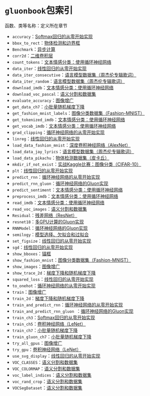 # `gluonbook`包索引


函数、类等名称：定义所在章节
* `accuracy`：[Softmax回归的从零开始实现](../chapter_deep-learning-basics/softmax-regression-scratch.md)
* `bbox_to_rect`：[物体检测和边界框](../chapter_computer-vision/bounding-box.md)
* `Benchmark`：[异步计算](../chapter_computational-performance/async-computation.md)
* `corr2d`：[二维卷积层](../chapter_convolutional-neural-networks/conv-layer.md)
* `count_tokens`：[文本情感分类：使用循环神经网络](../chapter_natural-language-processing/sentiment-analysis-rnn.md)
* `data_iter`：[线性回归的从零开始实现](../chapter_deep-learning-basics/linear-regression-scratch.md)
* `data_iter_consecutive`：[语言模型数据集（周杰伦专辑歌词）](../chapter_recurrent-neural-networks/lang-model-dataset.md)
* `data_iter_random`：[语言模型数据集（周杰伦专辑歌词）](../chapter_recurrent-neural-networks/lang-model-dataset.md)
* `download_imdb`：[文本情感分类：使用循环神经网络](../chapter_natural-language-processing/sentiment-analysis-rnn.md)
* `download_voc_pascal`：[语义分割和数据集](../chapter_computer-vision/semantic-segmentation-and-dataset.md)
* `evaluate_accuracy`：[图像增广](../chapter_computer-vision/image-augmentation.md)
* `get_data_ch7`：[小批量随机梯度下降](../chapter_optimization/minibatch-sgd.md)
* `get_fashion_mnist_labels`：[图像分类数据集（Fashion-MNIST）](../chapter_deep-learning-basics/fashion-mnist.md)
* `get_tokenized_imdb`：[文本情感分类：使用循环神经网络](../chapter_natural-language-processing/sentiment-analysis-rnn.md)
* `get_vocab_imdb`：[文本情感分类：使用循环神经网络](../chapter_natural-language-processing/sentiment-analysis-rnn.md)
* `grad_clipping`：[循环神经网络的从零开始实现](../chapter_recurrent-neural-networks/rnn-scratch.md)
* `linreg`：[线性回归的从零开始实现](../chapter_deep-learning-basics/linear-regression-scratch.md)
* `load_data_fashion_mnist`：[深度卷积神经网络（AlexNet）](../chapter_convolutional-neural-networks/alexnet.md)
* `load_data_jay_lyrics`：[语言模型数据集（周杰伦专辑歌词）](../chapter_recurrent-neural-networks/lang-model-dataset.md)
* `load_data_pikachu`：[物体检测数据集（皮卡丘）](../chapter_computer-vision/object-detection-dataset.md)
* `mkdir_if_not_exist`：[实战Kaggle比赛：图像分类（CIFAR-10）](../chapter_computer-vision/kaggle-gluon-cifar10.md)
* `plt`：[线性回归的从零开始实现](../chapter_deep-learning-basics/linear-regression-scratch.md)
* `predict_rnn`：[循环神经网络的从零开始实现](../chapter_recurrent-neural-networks/rnn-scratch.md)
* `predict_rnn_gluon`：[循环神经网络的Gluon实现](../chapter_recurrent-neural-networks/rnn-gluon.md)
* `predict_sentiment`：[文本情感分类：使用循环神经网络](../chapter_natural-language-processing/sentiment-analysis-rnn.md)
* `preprocess_imdb`：[文本情感分类：使用循环神经网络](../chapter_natural-language-processing/sentiment-analysis-rnn.md)
* `read_imdb`：[文本情感分类：使用循环神经网络](../chapter_natural-language-processing/sentiment-analysis-rnn.md)
* `read_voc_images`：[语义分割和数据集](../chapter_computer-vision/semantic-segmentation-and-dataset.md)
* `Residual`：[残差网络（ResNet）](../chapter_convolutional-neural-networks/resnet.md)
* `resnet18`：[多GPU计算的Gluon实现](../chapter_computational-performance/multiple-gpus-gluon.md)
* `RNNModel`：[循环神经网络的Gluon实现](../chapter_recurrent-neural-networks/rnn-gluon.md)
* `semilogy`：[模型选择、欠拟合和过拟合](../chapter_deep-learning-basics/underfit-overfit.md)
* `set_figsize`：[线性回归的从零开始实现](../chapter_deep-learning-basics/linear-regression-scratch.md)
* `sgd`：[线性回归的从零开始实现](../chapter_deep-learning-basics/linear-regression-scratch.md)
* `show_bboxes`：[锚框](../chapter_computer-vision/anchor.md)
* `show_fashion_mnist`：[图像分类数据集（Fashion-MNIST）](../chapter_deep-learning-basics/fashion-mnist.md)
* `show_images`：[图像增广](../chapter_computer-vision/image-augmentation.md)
* `show_trace_2d`：[梯度下降和随机梯度下降](../chapter_optimization/gd-sgd.md)
* `squared_loss`：[线性回归的从零开始实现](../chapter_deep-learning-basics/linear-regression-scratch.md)
* `to_onehot`：[循环神经网络的从零开始实现](../chapter_recurrent-neural-networks/rnn-scratch.md)
* `train`：[图像增广](../chapter_computer-vision/image-augmentation.md)
* `train_2d`：[梯度下降和随机梯度下降](../chapter_optimization/gd-sgd.md)
* `train_and_predict_rnn`：[循环神经网络的从零开始实现](../chapter_recurrent-neural-networks/rnn-scratch.md)
* `train_and_predict_rnn_gluon `：[循环神经网络的Gluon实现](../chapter_recurrent-neural-networks/rnn-gluon.md)
* `train_ch3`：[Softmax回归的从零开始实现](../chapter_deep-learning-basics/softmax-regression-scratch.md)
* `train_ch5`：[卷积神经网络（LeNet）](../chapter_convolutional-neural-networks/lenet.md)
* `train_ch7`：[小批量随机梯度下降](../chapter_optimization/minibatch-sgd.md)
* `train_gluon_ch7`：[小批量随机梯度下降](../chapter_optimization/minibatch-sgd.md)
* `try_all_gpus`：[图像增广](../chapter_computer-vision/image-augmentation.md)
* `try_gpu`：[卷积神经网络（LeNet）](../chapter_convolutional-neural-networks/lenet.md)
* `use_svg_display`：[线性回归的从零开始实现](../chapter_deep-learning-basics/linear-regression-scratch.md)
* `VOC_CLASSES`：[语义分割和数据集](../chapter_computer-vision/semantic-segmentation-and-dataset.md)
* `VOC_COLORMAP`：[语义分割和数据集](../chapter_computer-vision/semantic-segmentation-and-dataset.md)
* `voc_label_indices`：[语义分割和数据集](../chapter_computer-vision/semantic-segmentation-and-dataset.md)
* `voc_rand_crop`：[语义分割和数据集](../chapter_computer-vision/semantic-segmentation-and-dataset.md)
* `VOCSegDataset`：[语义分割和数据集](../chapter_computer-vision/semantic-segmentation-and-dataset.md)
